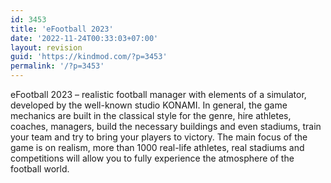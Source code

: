 ```yaml
---
id: 3453
title: 'eFootball 2023'
date: '2022-11-24T00:33:03+07:00'
layout: revision
guid: 'https://kindmod.com/?p=3453'
permalink: '/?p=3453'
---
```


eFootball 2023 – realistic football manager with elements of a simulator, developed by the well-known studio KONAMI. In general, the game mechanics are built in the classical style for the genre, hire athletes, coaches, managers, build the necessary buildings and even stadiums, train your team and try to bring your players to victory. The main focus of the game is on realism, more than 1000 real-life athletes, real stadiums and competitions will allow you to fully experience the atmosphere of the football world.